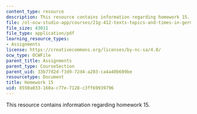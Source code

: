 ```yaml
---
content_type: resource
description: This resource contains information regarding homework 15.
file: /ol-ocw-studio-app/courses/21g-412-texts-topics-and-times-in-german-literature-fall-2009/8550a033160ac77e7128c3ff69939796_MIT21G_412F09_hw15.pdf
file_size: 43011
file_type: application/pdf
learning_resource_types:
- Assignments
license: https://creativecommons.org/licenses/by-nc-sa/4.0/
ocw_type: OCWFile
parent_title: Assignments
parent_type: CourseSection
parent_uid: 33b77d2d-f3d9-72d4-a203-ca4a40b609be
resourcetype: Document
title: Homework 15
uid: 8550a033-160a-c77e-7128-c3ff69939796
---
```

This resource contains information regarding homework 15.